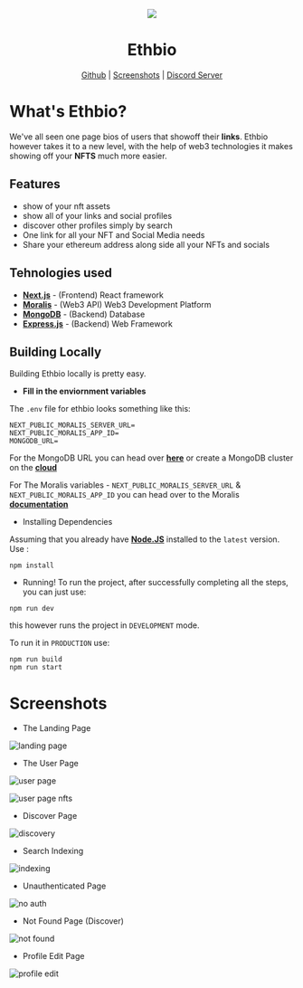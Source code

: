 <p align="center">
  <img src="https://media.discordapp.net/attachments/929049777285505034/929328086313484298/Untitled_design.png?width=300&height=300" />
  <br>
  <h1 align="center"> Ethbio </h1>
  <p align="center">
  <a href="https://github.com/ethbio/ethbio/">Github</a> |
  <a href="https://github.com/ethbio/ethbio/">Screenshots</a> |
  <a href="https://github.com/ethbio/ethbio">Discord Server</a>
  </p>
</p>


  # What's Ethbio?

  We've all seen one page bios of users that showoff their **links**. Ethbio however takes it to a new level, with the help of web3 technologies it makes showing 
  off your __**NFTS**__ much more easier.

  ## Features

- show of your nft assets 
- show all of your links and social profiles
- discover other profiles simply by search
- One link for all your NFT and Social Media needs
- Share your ethereum address along side all your NFTs and socials

## Tehnologies used

- [**Next.js**](https://nextjs.org) - (Frontend) React framework
- [**Moralis**](https://moralis.io) - (Web3 API) Web3 Development Platform
- [**MongoDB**](https://mongodb.com) - (Backend) Database
- [**Express.js**](https://expressjs.com) - (Backend) Web Framework

## Building Locally

Building Ethbio locally is pretty easy.

- **Fill in the enviornment variables**

The `.env` file for ethbio looks something like this:
```
NEXT_PUBLIC_MORALIS_SERVER_URL=
NEXT_PUBLIC_MORALIS_APP_ID=
MONGODB_URL=
````
For the MongoDB URL you can head over [**here**](https://medium.com/stackfame/run-mongodb-as-a-service-in-windows-b0acd3a4b712) or create
a MongoDB cluster on the [**cloud**](https://www.mongodb.com/cloud)


For The Moralis variables - `NEXT_PUBLIC_MORALIS_SERVER_URL` & `NEXT_PUBLIC_MORALIS_APP_ID` you can head over to the Moralis 
[**documentation**](https://docs.moralis.io/moralis-server/getting-started/create-a-moralis-server)

- Installing Dependencies

Assuming that you already have [**Node.JS**](https://nodejs.org) installed to the `latest` version.
Use :
```
npm install
```

- Running!
To run the project, after successfully completing all the steps, you can just use:
```
npm run dev
```
this however runs the project in `DEVELOPMENT` mode.

To run it in `PRODUCTION` use:
```
npm run build
npm run start
```
# Screenshots

- The Landing Page
 
![landing page](https://media.discordapp.net/attachments/930053553400217643/932283852725055498/Screenshot_2022-01-16_at_8.13.07_PM.png?width=873&height=454)

- The User Page

![user page](https://media.discordapp.net/attachments/930053553400217643/932283957578440744/Screenshot_2022-01-16_at_8.13.32_PM.png?width=873&height=454)

![user page nfts](https://media.discordapp.net/attachments/930053553400217643/932284004135223316/Screenshot_2022-01-16_at_8.13.43_PM.png?width=873&height=454)

- Discover Page

![discovery](https://media.discordapp.net/attachments/930053553400217643/932284102651031652/Screenshot_2022-01-16_at_8.14.07_PM.png?width=873&height=454)

- Search Indexing

![indexing](https://media.discordapp.net/attachments/930053553400217643/932284169646653460/Screenshot_2022-01-16_at_8.14.23_PM.png?width=873&height=454)

- Unauthenticated Page

![no auth](https://media.discordapp.net/attachments/930053553400217643/932284250806419496/Screenshot_2022-01-16_at_8.14.42_PM.png?width=873&height=454)

- Not Found Page (Discover)


![not found](https://media.discordapp.net/attachments/930053553400217643/932284382746656768/Screenshot_2022-01-16_at_8.15.13_PM.png?width=873&height=454)

- Profile Edit Page


![profile edit](https://media.discordapp.net/attachments/930053553400217643/932284719733825597/Screenshot_2022-01-16_at_8.16.33_PM.png?width=873&height=454)
